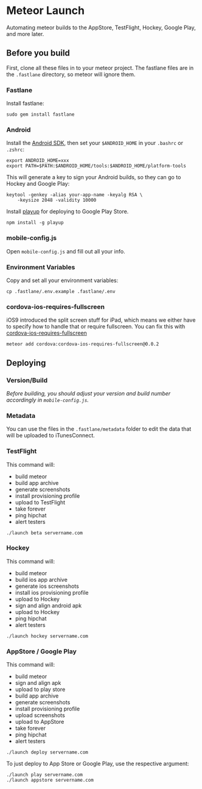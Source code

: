# Meteor Launch

Automating meteor builds to the AppStore, TestFlight, Hockey, Google Play, and more later.

## Before you build

First, clone all these files in to your meteor project. The fastlane files are in the `.fastlane` directory, so meteor will ignore them.

### Fastlane

Install fastlane:

~~~
sudo gem install fastlane
~~~

### Android

Install the [Android SDK](https://developer.android.com/sdk/index.html), then set your `$ANDROID_HOME` in your `.bashrc` or `.zshrc`:

~~~
export ANDROID_HOME=xxx
export PATH=$PATH:$ANDROID_HOME/tools:$ANDROID_HOME/platform-tools
~~~

This will generate a key to sign your Android builds, so they can go to Hockey and Google Play:

~~~
keytool -genkey -alias your-app-name -keyalg RSA \
    -keysize 2048 -validity 10000
~~~

Install [playup](https://github.com/jeduan/playup) for deploying to Google Play Store.

~~~
npm install -g playup
~~~

### mobile-config.js

Open `mobile-config.js` and fill out all your info.

### Environment Variables

Copy and set all your environment variables:

~~~
cp .fastlane/.env.example .fastlane/.env
~~~

### cordova-ios-requires-fullscreen

iOS9 introduced the split screen stuff for iPad, which means we either have to specify how to handle that or require fullscreen. You can fix this with [cordova-ios-requires-fullscreen](https://www.npmjs.com/package/cordova-ios-requires-fullscreen)

~~~
meteor add cordova:cordova-ios-requires-fullscreen@0.0.2
~~~

## Deploying

### Version/Build

*Before building, you should adjust your version and build number accordingly in `mobile-config.js`.*

### Metadata

You can use the files in the `.fastlane/metadata` folder to edit the data that will be uploaded to iTunesConnect.

### TestFlight

This command will:

- build meteor
- build app archive
- generate screenshots
- install provisioning profile
- upload to TestFlight
- take forever
- ping hipchat
- alert testers

~~~
./launch beta servername.com
~~~

### Hockey

This command will:

- build meteor
- build ios app archive
- generate ios screenshots
- install ios provisioning profile
- upload to Hockey
- sign and align android apk
- upload to Hockey
- ping hipchat
- alert testers

~~~
./launch hockey servername.com
~~~

### AppStore / Google Play

This command will:

- build meteor
- sign and align apk
- upload to play store
- build app archive
- generate screenshots
- install provisioning profile
- upload screenshots
- upload to AppStore
- take forever
- ping hipchat
- alert testers

~~~
./launch deploy servername.com
~~~

To just deploy to App Store or Google Play, use the respective argument:

~~~
./launch play servername.com
./launch appstore servername.com
~~~
